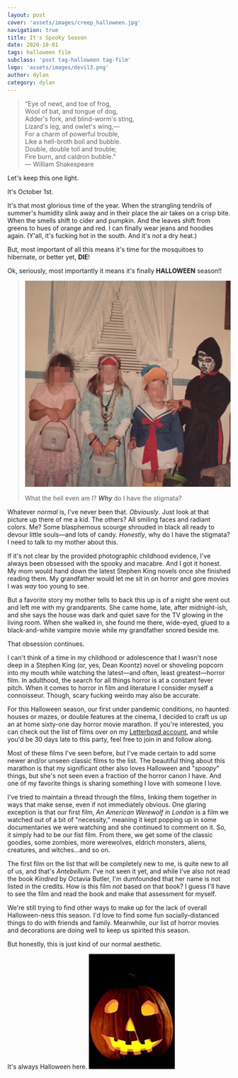 ```yaml
---
layout: post
cover: 'assets/images/creep_halloween.jpg'
navigation: true
title: It's Spooky Season
date: 2020-10-01
tags: halloween film
subclass: 'post tag-halloween tag-film' 
logo: 'assets/images/devil3.png'
author: dylan
category: dylan
---
```


> “Eye of newt, and toe of frog,  
> Wool of bat, and tongue of dog,  
> Adder's fork, and blind-worm's sting,  
> Lizard's leg, and owlet's wing,—  
> For a charm of powerful trouble,  
> Like a hell-broth boil and bubble.  
> Double, double toil and trouble;  
> Fire burn, and caldron bubble.”  
> ― William Shakespeare 

Let's keep this one light. 

It's October 1st.

It's that most glorious time of the year. When the strangling tendrils of summer's humidity slink away and in their place the air takes on a crisp bite. When the smells shift to cider and pumpkin. And the leaves shift from greens to hues of orange and red. I can finally wear jeans and hoodies again. (Y'all, it's fucking hot in the south. And it's _not_ a dry heat.) 

But, most important of all this means it's time for the mosquitoes to hibernate, or better yet, **DIE**!

Ok, seriously, most importantly it means it's finally **HALLOWEEN** season!!

> ![What the hell even am I?](assets/images/halloweenMe.jpg)
>
> What the hell even am I? _**Why**_ do I have the stigmata?

Whatever _normal_ is, I've never been that. _Obviously_. Just look at that picture up there of me a kid. The others? All smiling faces and radiant colors. Me? Some blasphemous scourge shrouded in black all ready to devour little souls&mdash;and lots of candy. _Honestly_, why do I have the stigmata? I need to talk to my mother about this.

If it's not clear by the provided photographic childhood evidence, I've always been obsessed with the spooky and macabre. And I got it honest. My mom would hand down the latest Stephen King novels once she finished reading them. My grandfather would let me sit in on horror and gore movies I was _way_ too young to see.

But a favorite story my mother tells to back this up is of a night she went out and left me with my grandparents. She came home, late, after midnight-ish, and she says the house was dark and quiet save for the TV glowing in the living room. When she walked in, she found me there, wide-eyed, glued to a black-and-white vampire movie while my grandfather snored beside me.

That obsession continues.

I can't think of a time in my childhood or adolescence that I wasn't nose deep in a Stephen King (or, yes, Dean Koontz) novel or shoveling popcorn into my mouth while watching the latest&mdash;and often, least greatest&mdash;horror film. In adulthood, the search for all things horror is at a constant fever pitch. When it comes to horror in film and literature I consider myself a connoisseur. Though, scary fucking weirdo may also be accurate.

For this Halloween season, our first under pandemic conditions, no haunted houses or mazes, or double features at the cinema, I decided to craft us up an at home sixty-one day horror movie marathon. If you're interested, you can check out the list of films over on my [Letterboxd account](https://letterboxd.com/writeknuckled/list/2020s-61-days-of-horror/), and while you'd be 30 days late to this party, feel free to join in and follow along. 

Most of these films I've seen before, but I've made certain to add some newer and/or unseen classic films to the list. The beautiful thing about this marathon is that my significant other also loves Halloween and "_spoopy_" things, but she's not seen even a fraction of the horror canon I have. And one of my favorite things is sharing something I love with someone I love.

I've tried to maintain a thread through the films, linking them together in ways that make sense, even if not immediately obvious. One glaring exception is that our first film, _An American Werewolf in London_ is a film we watched out of a bit of "necessity," meaning it kept popping up in some documentaries we were watching and she continued to comment on it. So, it simply had to be our fist film. From there, we get some of the classic goodies, some zombies, more werewolves, eldrich monsters, aliens, creatures, and witches...and so on.

The first film on the list that will be completely new to me, is quite new to all of us, and that's _Antebellum_. I've not seen it yet, and while I've also not read the book _Kindred_ by Octavia Butler, I'm dumfounded that her name is not listed in the credits. How is this film _not_ based on that book? I guess I'll have to see the film and read the book and make that assessment for myself.

We're still trying to find other ways to make up for the lack of overall Halloween-ness this season. I'd love to find some fun socially-distanced things to do with friends and family. Meanwhile, our list of horror movies and decorations are doing well to keep us spirited this season. 

But honestly, this is just kind of our normal aesthetic. 

It's always Halloween here.
![John Carpenter's _Halloween_](assets/images/pumpkin.jpg)